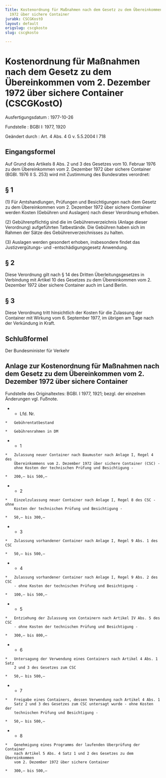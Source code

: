 ```yaml
---
Title: Kostenordnung für Maßnahmen nach dem Gesetz zu dem Übereinkommen vom 2. Dezember
  1972 über sichere Container
jurabk: CSCGKostO
layout: default
origslug: cscgkosto
slug: cscgkosto

---
```


# Kostenordnung für Maßnahmen nach dem Gesetz zu dem Übereinkommen vom 2. Dezember 1972 über sichere Container (CSCGKostO)

Ausfertigungsdatum
:   1977-10-26

Fundstelle
:   BGBl I: 1977, 1920

Geändert durch
:   Art. 4 Abs. 4 G v. 5.5.2004 I 718

## Eingangsformel

Auf Grund des Artikels 8 Abs. 2 und 3 des Gesetzes vom 10. Februar
1976 zu dem Übereinkommen vom 2. Dezember 1972 über sichere Container
(BGBl. 1976 II S. 253) wird mit Zustimmung des Bundesrates verordnet:

## § 1

(1) Für Amtshandlungen, Prüfungen und Besichtigungen nach dem Gesetz
zu dem Übereinkommen vom 2. Dezember 1972 über sichere Container
werden Kosten (Gebühren und Auslagen) nach dieser Verordnung erhoben.

(2) Gebührenpflichtig sind die im Gebührenverzeichnis (Anlage dieser
Verordnung) aufgeführten Tatbestände. Die Gebühren haben sich im
Rahmen der Sätze des Gebührenverzeichnisses zu halten.

(3) Auslagen werden gesondert erhoben, insbesondere findet das
Justizvergütungs- und -entschädigungsgesetz Anwendung.

## § 2

Diese Verordnung gilt nach § 14 des Dritten Überleitungsgesetzes in
Verbindung mit Artikel 10 des Gesetzes zu dem Übereinkommen vom 2.
Dezember 1972 über sichere Container auch im Land Berlin.

## § 3

Diese Verordnung tritt hinsichtlich der Kosten für die Zulassung der
Container mit Wirkung vom 6. September 1977, im übrigen am Tage nach
der Verkündung in Kraft.

## Schlußformel

Der Bundesminister für Verkehr

## Anlage zur Kostenordnung für Maßnahmen nach dem Gesetz zu dem Übereinkommen vom 2. Dezember 1972 über sichere Container

Fundstelle des Originaltextes: BGBl. I 1977, 1921;
bezgl. der einzelnen Änderungen vgl. Fußnote.

*    *   Lfd. Nr.

    *   Gebührentatbestand

    *   Gebührenrahmen in DM


*    *   1

    *   Zulassung neuer Container nach Baumuster nach Anlage I, Regel 4 des
        Übereinkommens vom 2. Dezember 1972 über sichere Container (CSC) -
        ohne Kosten der technischen Prüfung und Besichtigung -

    *   200,— bis 500,—


*    *   2

    *   Einzelzulassung neuer Container nach Anlage I, Regel 8 des CSC - ohne
        Kosten der technischen Prüfung und Besichtigung -

    *   50,— bis 300,—


*    *   3

    *   Zulassung vorhandener Container nach Anlage I, Regel 9 Abs. 1 des CSC

    *   50,— bis 500,—


*    *   4

    *   Zulassung vorhandener Container nach Anlage I, Regel 9 Abs. 2 des CSC
        - ohne Kosten der technischen Prüfung und Besichtigung -

    *   100,— bis 500,—


*    *   5

    *   Entziehung der Zulassung von Containern nach Artikel IV Abs. 5 des CSC
        - ohne Kosten der technischen Prüfung und Besichtigung -

    *   300,— bis 800,—


*    *   6

    *   Untersagung der Verwendung eines Containers nach Artikel 4 Abs. 1 Satz
        2 und 3 des Gesetzes zum CSC

    *   50,— bis 500,—


*    *   7

    *   Freigabe eines Containers, dessen Verwendung nach Artikel 4 Abs. 1
        Satz 2 und 3 des Gesetzes zum CSC untersagt wurde - ohne Kosten der
        technischen Prüfung und Besichtigung -

    *   50,— bis 500,—


*    *   8

    *   Genehmigung eines Programms der laufenden Überprüfung der Container
        nach Artikel 5 Abs. 4 Satz 1 und 2 des Gesetzes zu dem Übereinkommen
        vom 2. Dezember 1972 über sichere Container

    *   300,— bis 500,—




